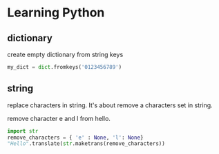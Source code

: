# Learning Python 

## dictionary

create empty dictionary from string keys

```python
my_dict = dict.fromkeys('0123456789')
```

## string 

replace characters in string.
It's about remove a characters set in string.

remove character e and l from hello. 

```python
import str
remove_characters = { 'e' : None, 'l': None}
"Hello".translate(str.maketrans(remove_characters))
```
